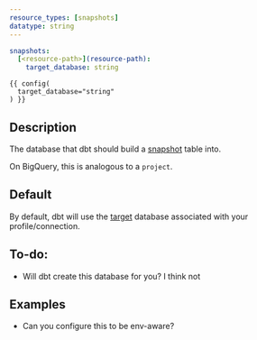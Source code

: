 ```yaml
---
resource_types: [snapshots]
datatype: string
---
```


<File name='dbt_project.yml'>

```yml
snapshots:
  [<resource-path>](resource-path):
    target_database: string

```

</File>

<File name='snapshots/<filename>.sql'>

```jinja2
{{ config(
  target_database="string"
) }}

```

</File>

## Description
The database that dbt should build a [snapshot](snapshots) table into.

On BigQuery, this is analogous to a `project`.

## Default
By default, dbt will use the [target](target) database associated with your profile/connection.

## To-do:
- Will dbt create this database for you? I think not

## Examples
- Can you configure this to be env-aware?
